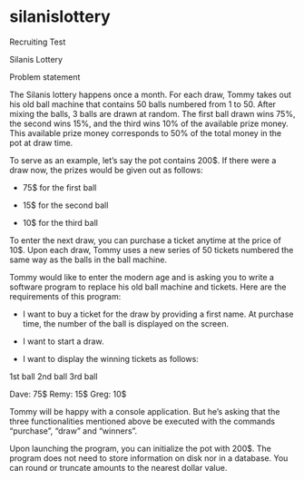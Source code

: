 # silanislottery

Recruiting Test

Silanis Lottery

Problem statement

The Silanis lottery happens once a month. For each draw, Tommy takes out his old ball machine that contains 50 balls numbered from 1 to 50. After mixing the balls, 3 balls are drawn at random.  The first ball drawn wins 75%, the second wins 15%, and the third wins 10% of the available prize money. This available prize money corresponds to 50% of the total money in the pot at draw time.

To serve as an example, let’s say the pot contains 200$. If there were a draw now, the prizes would be given out as follows:

- 75$ for the first ball

- 15$ for the second ball

- 10$ for the third ball

To enter the next draw, you can purchase a ticket anytime at the price of 10$. Upon each draw, Tommy uses a new series of 50 tickets numbered the same way as the balls in the ball machine.

Tommy would like to enter the modern age and is asking you to write a software program to replace his old ball machine and tickets. Here are the requirements of this program:

- I want to buy a ticket for the draw by providing a first name. At purchase time, the number of the ball is displayed on the screen.

- I want to start a draw.

- I want to display the winning tickets as follows:

1st ball        2nd ball        3rd ball

Dave: 75$    Remy: 15$   Greg: 10$

Tommy will be happy with a console application. But he’s asking that the three functionalities mentioned above be executed with the commands “purchase”, “draw” and “winners”.

Upon launching the program, you can initialize the pot with 200$. The program does not need to store information on disk nor in a database. You can round or truncate amounts to the nearest dollar value.
